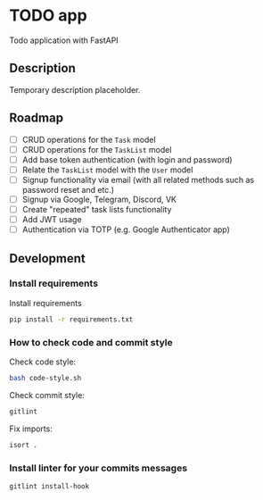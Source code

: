# TODO app

Todo application with FastAPI

## Description

Temporary description placeholder.

## Roadmap

- [ ] CRUD operations for the `Task` model
- [ ] CRUD operations for the `TaskList` model
- [ ] Add base token authentication (with login and password)
- [ ] Relate the `TaskList` model with the `User` model
- [ ] Signup functionality via email (with all related methods such as password reset and etc.)
- [ ] Signup via Google, Telegram, Discord, VK
- [ ] Create "repeated" task lists functionality
- [ ] Add JWT usage
- [ ] Authentication via TOTP (e.g. Google Authenticator app)

## Development

### Install requirements

Install requirements

```bash
pip install -r requirements.txt
```

### How to check code and commit style

Check code style:

```bash
bash code-style.sh
```

Check commit style:

```bash
gitlint
```

Fix imports:

```bash
isort .
```

### Install linter for your commits messages

```bash
gitlint install-hook
```

